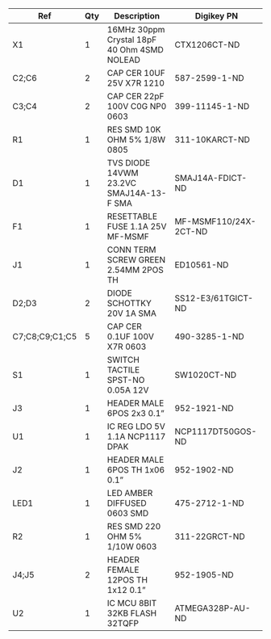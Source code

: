|Ref|Qty|Description|Digikey PN|
|---|---|-----------|------|
|X1|1|16MHz 30ppm Crystal 18pF 40 Ohm 4SMD NOLEAD|CTX1206CT-ND|
|C2;C6|2|CAP CER 10UF 25V X7R 1210|587-2599-1-ND|
|C3;C4|2|CAP CER 22pF 100V C0G NP0 0603|399-11145-1-ND|
|R1|1|RES SMD 10K OHM 5% 1/8W 0805|311-10KARCT-ND|
|D1|1|TVS DIODE 14VWM 23.2VC SMAJ14A-13-F SMA|SMAJ14A-FDICT-ND|
|F1|1|RESETTABLE FUSE 1.1A 25V MF-MSMF|MF-MSMF110/24X-2CT-ND|
|J1|1|CONN TERM SCREW GREEN 2.54MM 2POS TH|ED10561-ND|
|D2;D3|2|DIODE SCHOTTKY 20V 1A SMA|SS12-E3/61TGICT-ND|
|C7;C8;C9;C1;C5|5|CAP CER 0.1UF 100V X7R 0603|490-3285-1-ND|
|S1|1|SWITCH TACTILE SPST-NO 0.05A 12V|SW1020CT-ND|
|J3|1|HEADER MALE 6POS 2x3 0.1”|952-1921-ND|
|U1|1|IC REG LDO 5V 1.1A NCP1117 DPAK| NCP1117DT50GOS-ND|
|J2|1|HEADER MALE 6POS TH 1x06 0.1”|952-1902-ND|
|LED1|1|LED AMBER DIFFUSED 0603 SMD|475-2712-1-ND|
|R2|1|RES SMD 220 OHM 5% 1/10W 0603|311-22GRCT-ND|
|J4;J5|2|HEADER FEMALE 12POS TH 1x12 0.1”|952-1905-ND|
|U2|1|IC MCU 8BIT 32KB FLASH 32TQFP|ATMEGA328P-AU-ND|

